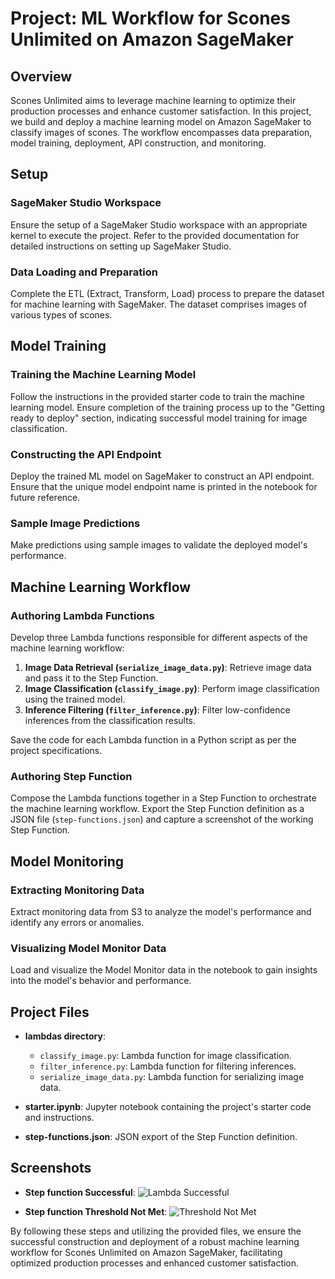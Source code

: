 # Project: ML Workflow for Scones Unlimited on Amazon SageMaker

## Overview
Scones Unlimited aims to leverage machine learning to optimize their production processes and enhance customer satisfaction. In this project, we build and deploy a machine learning model on Amazon SageMaker to classify images of scones. The workflow encompasses data preparation, model training, deployment, API construction, and monitoring.

## Setup

### SageMaker Studio Workspace
Ensure the setup of a SageMaker Studio workspace with an appropriate kernel to execute the project. Refer to the provided documentation for detailed instructions on setting up SageMaker Studio.

### Data Loading and Preparation
Complete the ETL (Extract, Transform, Load) process to prepare the dataset for machine learning with SageMaker. The dataset comprises images of various types of scones.

## Model Training

### Training the Machine Learning Model
Follow the instructions in the provided starter code to train the machine learning model. Ensure completion of the training process up to the "Getting ready to deploy" section, indicating successful model training for image classification.

### Constructing the API Endpoint
Deploy the trained ML model on SageMaker to construct an API endpoint. Ensure that the unique model endpoint name is printed in the notebook for future reference.

### Sample Image Predictions
Make predictions using sample images to validate the deployed model's performance.

## Machine Learning Workflow

### Authoring Lambda Functions
Develop three Lambda functions responsible for different aspects of the machine learning workflow:
1. **Image Data Retrieval (`serialize_image_data.py`)**: Retrieve image data and pass it to the Step Function.
2. **Image Classification (`classify_image.py`)**: Perform image classification using the trained model.
3. **Inference Filtering (`filter_inference.py`)**: Filter low-confidence inferences from the classification results.

Save the code for each Lambda function in a Python script as per the project specifications.

### Authoring Step Function
Compose the Lambda functions together in a Step Function to orchestrate the machine learning workflow. Export the Step Function definition as a JSON file (`step-functions.json`) and capture a screenshot of the working Step Function.

## Model Monitoring

### Extracting Monitoring Data
Extract monitoring data from S3 to analyze the model's performance and identify any errors or anomalies.

### Visualizing Model Monitor Data
Load and visualize the Model Monitor data in the notebook to gain insights into the model's behavior and performance.

## Project Files

- **lambdas directory**:
  - `classify_image.py`: Lambda function for image classification.
  - `filter_inference.py`: Lambda function for filtering inferences.
  - `serialize_image_data.py`: Lambda function for serializing image data.

- **starter.ipynb**: Jupyter notebook containing the project's starter code and instructions.

- **step-functions.json**: JSON export of the Step Function definition.

## Screenshots

- **Step function Successful**:
  ![Lambda Successful](step_function_success)

- **Step function Threshold Not Met**:
  ![Threshold Not Met](step_func_threshold_not_success)

By following these steps and utilizing the provided files, we ensure the successful construction and deployment of a robust machine learning workflow for Scones Unlimited on Amazon SageMaker, facilitating optimized production processes and enhanced customer satisfaction.